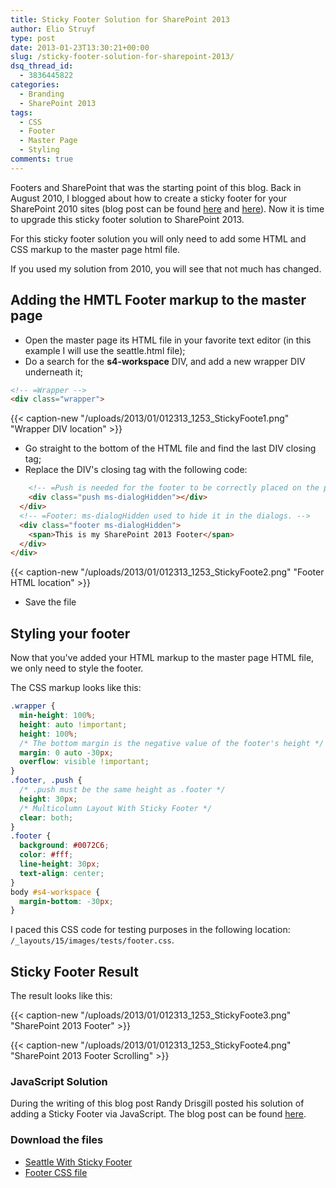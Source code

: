 ```yaml
---
title: Sticky Footer Solution for SharePoint 2013
author: Elio Struyf
type: post
date: 2013-01-23T13:30:21+00:00
slug: /sticky-footer-solution-for-sharepoint-2013/
dsq_thread_id:
  - 3836445822
categories:
  - Branding
  - SharePoint 2013
tags:
  - CSS
  - Footer
  - Master Page
  - Styling
comments: true
---
```


Footers and SharePoint that was the starting point of this blog. Back in August 2010, I blogged about how to create a sticky footer for your SharePoint 2010 sites (blog post can be found [here](https://www.eliostruyf.com/v4-master-with-sticky-footer-and-docked-ribbon/) and [here](http://eliostruyf.com/v4-master-sticky-footer-with-undocked-ribbon/)). Now it is time to upgrade this sticky footer solution to SharePoint 2013.

For this sticky footer solution you will only need to add some HTML and CSS markup to the master page html file.

If you used my solution from 2010, you will see that not much has changed.

## Adding the HMTL Footer markup to the master page

*   Open the master page its HTML file in your favorite text editor (in this example I will use the seattle.html file);
*   Do a search for the **s4-workspace** DIV, and add a new wrapper DIV underneath it;


```html
<!-- =Wrapper -->
<div class="wrapper">
```


{{< caption-new "/uploads/2013/01/012313_1253_StickyFoote1.png" "Wrapper DIV location" >}}

*   Go straight to the bottom of the HTML file and find the last DIV closing tag;
*   Replace the DIV's closing tag with the following code:


```html
    <!-- =Push is needed for the footer to be correctly placed on the page. ms-dialogHidden used to hide it in the dialogs. -->
    <div class="push ms-dialogHidden"></div>
  </div>
  <!-- =Footer: ms-dialogHidden used to hide it in the dialogs. -->
  <div class="footer ms-dialogHidden">
    <span>This is my SharePoint 2013 Footer</span>
  </div>
</div>
```


{{< caption-new "/uploads/2013/01/012313_1253_StickyFoote2.png" "Footer HTML location" >}}

*   Save the file

## Styling your footer

Now that you've added your HTML markup to the master page HTML file, we only need to style the footer.

The CSS markup looks like this:

```css
.wrapper {
  min-height: 100%;
  height: auto !important;
  height: 100%;
  /* The bottom margin is the negative value of the footer's height */
  margin: 0 auto -30px;
  overflow: visible !important;
}
.footer, .push {
  /* .push must be the same height as .footer */
  height: 30px;
  /* Multicolumn Layout With Sticky Footer */
  clear: both;
}
.footer {
  background: #0072C6;
  color: #fff;
  line-height: 30px;
  text-align: center;
}
body #s4-workspace {
  margin-bottom: -30px;
}
```

I paced this CSS code for testing purposes in the following location: `/_layouts/15/images/tests/footer.css`.

## Sticky Footer Result

The result looks like this:

{{< caption-new "/uploads/2013/01/012313_1253_StickyFoote3.png" "SharePoint 2013 Footer" >}}

{{< caption-new "/uploads/2013/01/012313_1253_StickyFoote4.png" "SharePoint 2013 Footer Scrolling" >}}

### JavaScript Solution

During the writing of this blog post Randy Drisgill posted his solution of adding a Sticky Footer via JavaScript. The blog post can be found [here](http://blog.drisgill.com/2013/01/sticky-footers-in-sharepoint.html).

### Download the files

- [Seattle With Sticky Footer](/uploads/2013/01/seattle-with-sticky-footer.html)
- [Footer CSS file](/uploads/2013/01/footer.css)